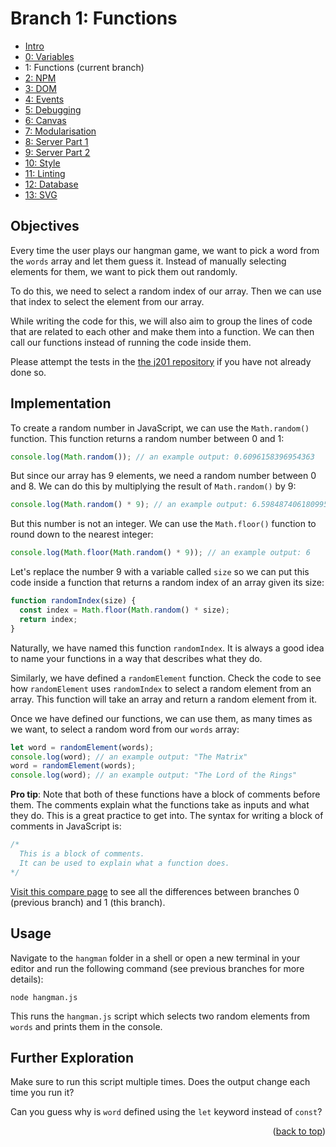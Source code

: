 <div id="top"></div>

<!-- BRANCH TITLE -->

# Branch 1: Functions

- [Intro](https://github.com/portsoc/hangman-in-branches)
- [0: Variables](https://github.com/portsoc/hangman-in-branches/tree/0)
- 1: Functions (current branch)
- [2: NPM](https://github.com/portsoc/hangman-in-branches/tree/2)
- [3: DOM](https://github.com/portsoc/hangman-in-branches/tree/3)
- [4: Events](https://github.com/portsoc/hangman-in-branches/tree/4)
- [5: Debugging](https://github.com/portsoc/hangman-in-branches/tree/5)
- [6: Canvas](https://github.com/portsoc/hangman-in-branches/tree/6)
- [7: Modularisation](https://github.com/portsoc/hangman-in-branches/tree/7)
- [8: Server Part 1](https://github.com/portsoc/hangman-in-branches/tree/8)
- [9: Server Part 2](https://github.com/portsoc/hangman-in-branches/tree/9)
- [10: Style](https://github.com/portsoc/hangman-in-branches/tree/10)
- [11: Linting](https://github.com/portsoc/hangman-in-branches/tree/11)
- [12: Database](https://github.com/portsoc/hangman-in-branches/tree/12)
- [13: SVG](https://github.com/portsoc/hangman-in-branches/tree/13)

## Objectives

Every time the user plays our hangman game, we want to pick a word from the `words` array and let them guess it.
Instead of manually selecting elements for them, we want to pick them out randomly.

To do this, we need to select a random index of our array.
Then we can use that index to select the element from our array.

While writing the code for this, we will also aim to group the lines of code that are related to each other and make them into a function.
We can then call our functions instead of running the code inside them.

Please attempt the tests in the
[the j201 repository](https://github.com/portsoc/js201)
if you have not already done so.

## Implementation

To create a random number in JavaScript, we can use the `Math.random()` function.
This function returns a random number between 0 and 1:
  
```js
console.log(Math.random()); // an example output: 0.6096158396954363
```

But since our array has 9 elements, we need a random number between 0 and 8.
We can do this by multiplying the result of `Math.random()` by 9:

```js
console.log(Math.random() * 9); // an example output: 6.598487406180995
```

But this number is not an integer.
We can use the `Math.floor()` function to round down to the nearest integer:

```js
console.log(Math.floor(Math.random() * 9)); // an example output: 6
```

Let's replace the number 9 with a variable called `size` so we can put this code inside a function that returns a random index of an array given its size:

```js
function randomIndex(size) {
  const index = Math.floor(Math.random() * size);
  return index;
}
```

Naturally, we have named this function `randomIndex`.
It is always a good idea to name your functions in a way that describes what they do.

Similarly, we have defined a `randomElement` function.
Check the code to see how `randomElement` uses `randomIndex` to select a random element from an array.
This function will take an array and return a random element from it.

Once we have defined our functions, we can use them, as many times as we want, to select a random word from our `words` array:

```js
let word = randomElement(words);
console.log(word); // an example output: "The Matrix"
word = randomElement(words);
console.log(word); // an example output: "The Lord of the Rings"
```

**Pro tip**: Note that both of these functions have a block of comments before them.
The comments explain what the functions take as inputs and what they do.
This is a great practice to get into.
The syntax for writing a block of comments in JavaScript is:

```js
/*
  This is a block of comments.
  It can be used to explain what a function does.
*/
```

[Visit this compare page](https://github.com/portsoc/hangman-in-branches/compare/0...1?diff=split) to see all the differences between branches 0 (previous branch) and 1 (this branch).

## Usage

Navigate to the `hangman` folder in a shell or open a new terminal in your editor and run the following command (see previous branches for more details):

```
node hangman.js
```

This runs the `hangman.js` script which selects two random elements from `words` and prints them in the console.

## Further Exploration

Make sure to run this script multiple times.
Does the output change each time you run it?

Can you guess why is `word` defined using the `let` keyword instead of `const`?

<p align="right">(<a href="#top">back to top</a>)</p>
